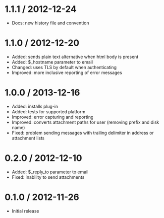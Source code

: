 1.1.1 / 2012-12-24
==================
- Docs:  new history file and convention

1.1.0 / 2012-12-20
==================
- Added:  sends plain text alternative when html body is present
- Added:  $_hostname parameter to email
- Changed:  uses TLS by default when authenticating
- Improved:  more inclusive reporting of error messages

1.0.0 / 2013-12-16
==================
- Added:  installs plug-in
- Added:  tests for supported platform
- Improved:  error capturing and reporting
- Improved:  converts attachment paths for user (removing prefix and disk name)
- Fixed:  problem sending messages with trailing delimiter in address or attachment lists

0.2.0 / 2012-12-10
==================
- Added:  $_reply_to parameter to email
- Fixed:  inability to send attachments

0.1.0 / 2012-11-26
==================
- Initial release